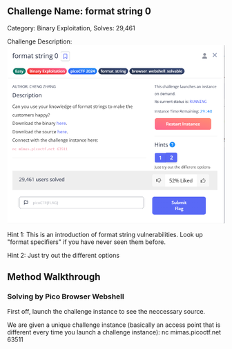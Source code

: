 ## Challenge Name: format string 0
Category: Binary Exploitation, 
Solves: 29,461 

Challenge Description: 
![img](<https://github.com/eliu-civ/CIV-CTF-Writeups-/blob/main/PicoGym/Easy/Images/Screenshot%202025-10-13%20110718.png>)

Hint 1:
This is an introduction of format string vulnerabilities. Look up "format specifiers" if you have never seen them before.

Hint 2: 
Just try out the different options

## Method Walkthrough 
### Solving by Pico Browser Webshell

First off, launch the challenge instance to see the neccessary source. 

We are given a unique challenge instance (basically an access point that is different every time you launch a challenge instance):   nc mimas.picoctf.net 63511


